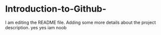 # Introduction-to-Github-
I am editing the README file. Adding some more details about the project description.
yes yes iam noob

